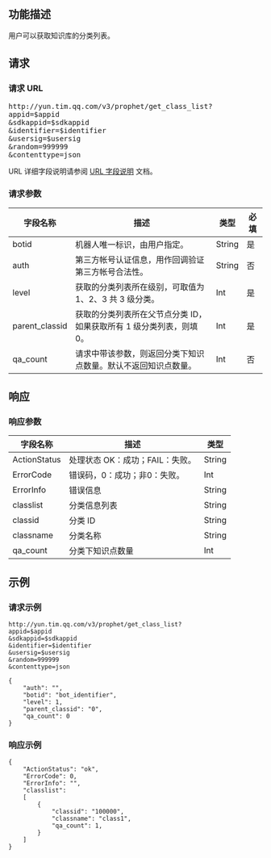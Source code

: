 ## 功能描述
用户可以获取知识库的分类列表。

## 请求
### 请求 URL
<pre>
http://yun.tim.qq.com/v3/prophet/get_class_list?
appid=$appid
&sdkappid=$sdkappid
&identifier=$identifier
&usersig=$usersig
&random=999999
&contenttype=json 
</pre>

 URL 详细字段说明请参阅 [URL 字段说明](http://tcecqpoc.fsphere.cn/document/product/645/12729) 文档。
 
### 请求参数
| 字段名称 | 描述 | 类型|必填|
|---------|---------|----|------|
|botid|	机器人唯一标识，由用户指定。|String|是|
|auth	|第三方帐号认证信息，用作回调验证第三方帐号合法性。|String|否|
|level	|获取的分类列表所在级别，可取值为 1、2、3 共 3 级分类。|Int|是|
|parent_classid	|获取的分类列表所在父节点分类 ID，如果获取所有 1 级分类列表，则填 0。|Int|是|
|qa_count	|请求中带该参数，则返回分类下知识点数量。默认不返回知识点数量。|Int|否|

## 响应
### 响应参数

| 字段名称 |	描述 | 类型|
|---------|---------|-----|
|ActionStatus	|处理状态 OK：成功；FAIL：失败。|String|
|ErrorCode|	错误码，0：成功；非0：失败。|Int|
|ErrorInfo|	错误信息|String|
|classlist|	分类信息列表|String|
|classid|	分类 ID|String|
|classname|	分类名称|String|
|qa_count| 分类下知识点数量|Int|


## 示例
### 请求示例
```
http://yun.tim.qq.com/v3/prophet/get_class_list?
appid=$appid
&sdkappid=$sdkappid
&identifier=$identifier
&usersig=$usersig
&random=999999
&contenttype=json 

{
    "auth": "", 
    "botid": "bot_identifier",
    "level": 1,
    "parent_classid": "0",
    "qa_count": 0
}
```

### 响应示例
```
{
    "ActionStatus": "ok", 
    "ErrorCode": 0, 
    "ErrorInfo": "",
    "classlist":
    [
        {
            "classid": "100000",
            "classname": "class1",
            "qa_count": 1,
        }
    ]
}
```

